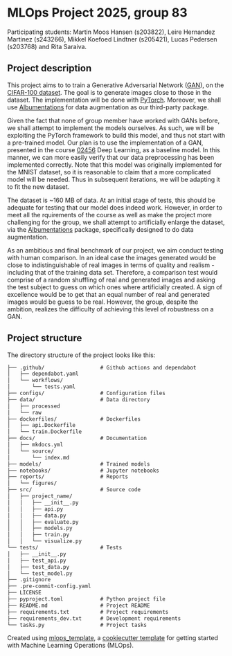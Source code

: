 # MLOps Project 2025, group 83

Participating students:
Martin Moos Hansen (s203822), Leire Hernandez Martinez (s243266), Mikkel Koefoed Lindtner (s205421), Lucas Pedersen (s203768) and Rita Saraiva.


## Project description
This project aims to to train a Generative Adversarial Network ([GAN](https://dl.acm.org/doi/abs/10.1145/3422622)), on the [CIFAR-100 dataset](https://www.cs.toronto.edu/~kriz/cifar.html). The goal is to generate images close to those in the dataset. The implementation will be done with [PyTorch](https://pytorch.org/). Moreover, we shall use [Albumentations](https://albumentations.ai/) for data augmentation as our third-party package.

Given the fact that none of group member have worked with GANs before, we shall attempt to implement the models ourselves. As such, we will be exploiting the PyTorch framework to build this model, and thus not start with a pre-trained model. Our plan is to use the implementation of a GAN, presented in the course [02456](https://github.com/DeepLearningDTU/02456-deep-learning-with-PyTorch/blob/master/7_Unsupervised/7.3-generative-adversarial-networks.ipynb) Deep Learning, as a baseline model. In this manner, we can more easily verify that our data preprocessing has been implemented correctly. Note that this model was originally implemented for the MNIST dataset, so it is reasonable to claim that a more complicated model will be needed. Thus in subsequent iterations, we will be adapting it to fit the new dataset. 

The dataset is ~160 MB of data. At an initial stage of tests, this should be adequate for testing that our model does indeed work. However, in order to meet all the rquirements of the course as well as make the project more challenging for the group, we shall attempt to artificially enlarge the dataset, via the [Albumentations](https://albumentations.ai/) package, specifically designed to do data augmentation.

As an ambitious and final benchmark of our project, we aim conduct testing with human comparison. In an ideal case the images generated would be close to indistinguishable of real images in terms of quality and realism -including that of the training data set. Therefore, a comparison test would comprise of a random shuffling of real and generated images and asking the test subject to guess on which ones where artificially created. A sign of excellence would be to get that an equal number of real and generated images would be guess to be real. However, the group, despite the ambition, realizes the difficulty of achieving this level of robustness on a GAN.


## Project structure

The directory structure of the project looks like this:
```txt
├── .github/                  # Github actions and dependabot
│   ├── dependabot.yaml
│   └── workflows/
│       └── tests.yaml
├── configs/                  # Configuration files
├── data/                     # Data directory
│   ├── processed
│   └── raw
├── dockerfiles/              # Dockerfiles
│   ├── api.Dockerfile
│   └── train.Dockerfile
├── docs/                     # Documentation
│   ├── mkdocs.yml
│   └── source/
│       └── index.md
├── models/                   # Trained models
├── notebooks/                # Jupyter notebooks
├── reports/                  # Reports
│   └── figures/
├── src/                      # Source code
│   ├── project_name/
│   │   ├── __init__.py
│   │   ├── api.py
│   │   ├── data.py
│   │   ├── evaluate.py
│   │   ├── models.py
│   │   ├── train.py
│   │   └── visualize.py
└── tests/                    # Tests
│   ├── __init__.py
│   ├── test_api.py
│   ├── test_data.py
│   └── test_model.py
├── .gitignore
├── .pre-commit-config.yaml
├── LICENSE
├── pyproject.toml            # Python project file
├── README.md                 # Project README
├── requirements.txt          # Project requirements
├── requirements_dev.txt      # Development requirements
└── tasks.py                  # Project tasks
```


Created using [mlops_template](https://github.com/SkafteNicki/mlops_template),
a [cookiecutter template](https://github.com/cookiecutter/cookiecutter) for getting
started with Machine Learning Operations (MLOps).
